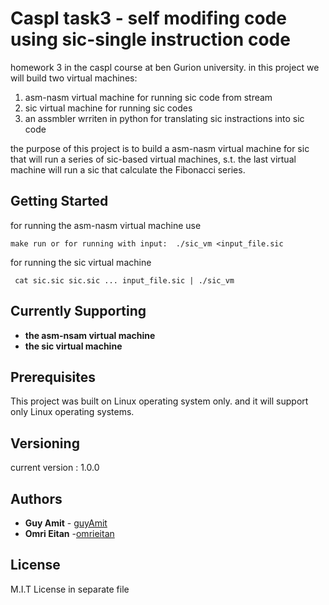 # Caspl task3 - self modifing code using sic-single instruction code


homework 3 in the caspl course at ben Gurion university. in this project
we will build two virtual machines:
  1) asm-nasm virtual machine for running sic code from stream
  2) sic virtual machine for running sic codes
  3) an assmbler  wrriten in python for translating sic instractions into sic code 

the purpose of this project is to build a asm-nasm virtual machine for sic that
will run a series of sic-based virtual machines, s.t. the last virtual machine will run a sic
that calculate the Fibonacci series.

## Getting Started

for running the asm-nasm virtual machine use
```
make run or for running with input:  ./sic_vm <input_file.sic
```
for running the sic virtual machine
```
 cat sic.sic sic.sic ... input_file.sic | ./sic_vm  
```

## Currently Supporting

* **the asm-nsam virtual machine**
* **the sic virtual machine**

## Prerequisites

This project was built on Linux operating system only.
and it will support only Linux operating systems.

## Versioning

current version : 1.0.0

## Authors

* **Guy Amit** - [guyAmit](https://github.com/guyAmit)
* **Omri Eitan** -[omrieitan](https://github.com/omrieitan)

## License
M.I.T License in separate file
